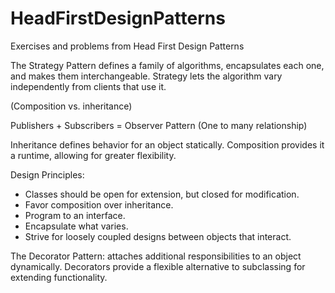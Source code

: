 # HeadFirstDesignPatterns
Exercises and problems from Head First Design Patterns

The Strategy Pattern defines a family of algorithms, encapsulates each one, and makes them interchangeable. 
Strategy lets the algorithm vary independently from clients that use it.

(Composition vs. inheritance)

Publishers + Subscribers = Observer Pattern (One to many relationship)

Inheritance defines behavior for an object statically. Composition provides it a runtime, allowing for greater flexibility.

Design Principles:
- Classes should be open for extension, but closed for modification.
- Favor composition over inheritance.
- Program to an interface.
- Encapsulate what varies.
- Strive for loosely coupled designs between objects that interact.

The Decorator Pattern: attaches additional responsibilities to an object dynamically. Decorators provide a flexible alternative to subclassing for extending
functionality.